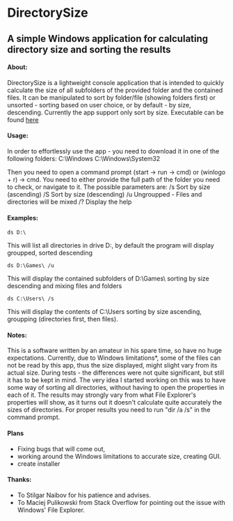 # DirectorySize
## A simple Windows application for calculating directory size and sorting the results

#### About:
DirectorySize is a lightweight console application that is intended to quickly calculate the size of all subfolders of the provided folder and the contained files. It can be manipulated
to sort by folder/file (showing folders first) or unsorted - sorting based on user choice, or by default - by size, descending. Currently the app support only sort by size.
Executable can be found [here](http://pest-art.com/ds/ds.exe)

#### Usage:
In order to effortlessly use the app - you need to download it in one of the following folders:
C:\Windows
C:\Windows\System32

Then you need to open a command prompt (start -> run -> cmd) or (winlogo + r) -> cmd. You need to either provide the full path of the folder you need to check, or navigate to it. 
The possible parameters are:
/s              Sort by size (ascending)
/S              Sort by size (descending)
/u              Ungroupped - Files and directories will be mixed
/?              Display the help

#### Examples:
```
ds D:\
```
This will list all directories in drive D:, by default the program will display groupped, sorted descending

```
ds D:\Games\ /u
```
This will display the contained subfolders of D:\Games\ sorting by size descending and mixing files and folders

```
ds C:\Users\ /s
```
This will display the contents of C:\Users sorting by size ascending, groupping (directories first, then files).


#### Notes:
This is a software written by an amateur in his spare time, so have no huge expectations. Currently, due to Windows limitations*, some of the files can not be read by this app, thus the size displayed, might slight vary
from its actual size. During tests - the differences were not quite significant, but still it has to be kept in mind. The very idea I started working on this was to have some way of sorting all directories, 
without having to open the properties in each of it.
The results may strongly vary from what File Explorer's properties will show, as it turns out it doesn't calculate quite accurately
the sizes of directories. For proper results you need to run "dir /a /s" in the command prompt.

#### Plans
* Fixing bugs that will come out, 
* working around the Windows limitations to accurate size, creating GUI.
* create installer

#### Thanks:
* To Stilgar Naibov for his patience and advises.
* To Maciej Pulikowski from Stack Overflow for pointing out the issue with Windows' File Explorer.